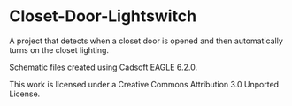 Closet-Door-Lightswitch
=======================

A project that detects when a closet door is opened and then automatically turns on the closet lighting.

Schematic files created using Cadsoft EAGLE 6.2.0.

This work is licensed under a Creative Commons Attribution 3.0 Unported License.